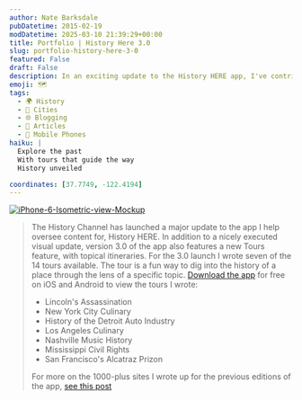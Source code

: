 ```yaml
---
author: Nate Barksdale
pubDatetime: 2015-02-19
modDatetime: 2025-03-10 21:39:29+00:00
title: Portfolio | History Here 3.0
slug: portfolio-history-here-3-0
featured: False
draft: False
description: In an exciting update to the History HERE app, I've contributed to the launch of version 3.0, which includes seven new historical tours.
emoji: 🗺️
tags:
  - 🌍 History
  - 🌆 Cities
  - 🌐 Blogging
  - 📖 Articles
  - 📱 Mobile Phones
haiku: |
  Explore the past  
  With tours that guide the way  
  History unveiled

coordinates: [37.7749, -122.4194]
---
```


[![iPhone-6-Isometric-view-Mockup](@assets/images/iPhone-6-Isometric-view-Mockup.jpg)](@assets/images/iPhone-6-Isometric-view-Mockup.jpg)

> The History Channel has launched a major update to the app I help oversee content for, History HERE. In addition to a nicely executed visual update, version 3.0 of the app also features a new Tours feature, with topical itineraries. For the 3.0 launch I wrote seven of the 14 tours available. The tour is a fun way to dig into the history of a place through the lens of a specific topic. [Download the app](http://www.history.com/interactives/history-here) for free on iOS and Android to view the tours I wrote:
>
> - Lincoln's Assassination
> - New York City Culinary
> - History of the Detroit Auto Industry
> - Los Angeles Culinary
> - Nashville Music History
> - Mississippi Civil Rights
> - San Francisco's Alcatraz Prizon
>
> For more on the 1000-plus sites I wrote up for the previous editions of the app, [see this post](https://www.natebarksdale.com/articles-history-here/)
